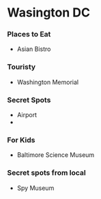 # Wasington DC

### Places to Eat
- Asian Bistro


### Touristy
- Washington Memorial


### Secret Spots
- Airport
- 
### For Kids
- Baltimore Science Museum
### Secret spots from local
- Spy Museum
